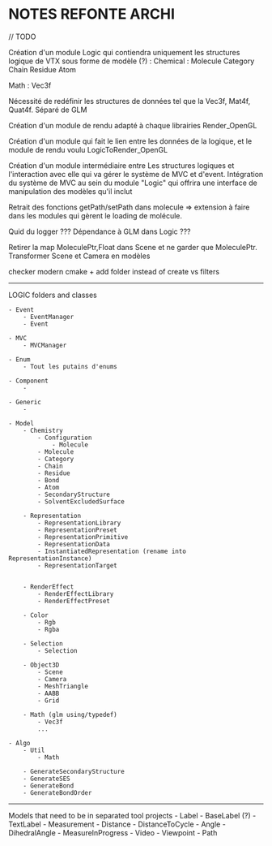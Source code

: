 # NOTES REFONTE ARCHI

// TODO

Création d'un module Logic qui contiendra uniquement les structures logique de VTX sous forme de modèle (?) :
Chemical :
	Molecule
	Category
	Chain
	Residue
	Atom

Math :
	Vec3f
	
Nécessité de redéfinir les structures de données tel que la Vec3f, Mat4f, Quat4f. Séparé de GLM	

Création d'un module de rendu adapté à chaque librairies
	Render_OpenGL
	
Création d'un module qui fait le lien entre les données de la logique, et le module de rendu voulu
	LogicToRender_OpenGL
	
	
	
Création d'un module intermédiaire entre Les structures logiques et l'interaction avec elle qui va gérer le système de MVC et d'event.
Intégration du système de MVC au sein du module "Logic" qui offrira une interface de manipulation des modèles qu'il inclut

Retrait des fonctions getPath/setPath dans molecule => extension à faire dans les modules qui gèrent le loading de molécule.


Quid du logger ???
Dépendance à GLM dans Logic ???


Retirer la map MoleculePtr,Float dans Scene et ne garder que MoleculePtr.
Transformer Scene et Camera en modèles

checker modern cmake + add folder instead of create vs filters

--------------------------------------------------------------------------------------
LOGIC folders and classes

	- Event
		- EventManager
		- Event
		
	- MVC
		- MVCManager
	
	- Enum
		- Tout les putains d'enums
		
	- Component
		- 
		
	- Generic
		- 
		
	- Model
		- Chemistry
			- Configuration
				- Molecule
			- Molecule
			- Category
			- Chain
			- Residue
			- Bond
			- Atom
			- SecondaryStructure
			- SolventExcludedSurface
		
		- Representation
			- RepresentationLibrary
			- RepresentationPreset
			- RepresentationPrimitive
			- RepresentationData
			- InstantiatedRepresentation (rename into RepresentationInstance)
			- RepresentationTarget
			
			
		- RenderEffect
			- RenderEffectLibrary
			- RenderEffectPreset
			
		- Color
			- Rgb
			- Rgba

		- Selection
			- Selection
		
		- Object3D
			- Scene
			- Camera
			- MeshTriangle
			- AABB
			- Grid
		
		- Math (glm using/typedef)
			- Vec3f
			...
		
	- Algo
		- Util
			- Math
		
		- GenerateSecondaryStructure
		- GenerateSES
		- GenerateBond
		- GenerateBondOrder
		
----------------------------------------------------------------------

Models that need to be in separated tool projects
		- Label
			- BaseLabel (?)
			- TextLabel
			- Measurement
				- Distance
				- DistanceToCycle
				- Angle
				- DihedralAngle
				- MeasureInProgress
		- Video
			- Viewpoint
			- Path
		